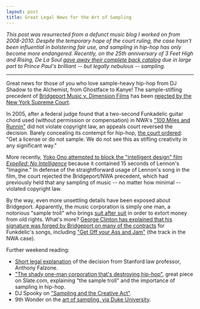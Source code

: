 ```yaml
---
layout: post
title: Great Legal News for the Art of Sampling
---
```


*This post was resurrected from a defunct music blog I worked on from 2008-2010. Despite the temporary hope of the court ruling, the case hasn't been influential in bolstering fair use, and sampling in hip-hop has only become more endangered. Recently, on the 25th anniversary of 3 Feet High and Rising, De La Soul [gave away their complete back catalog](http://www.businessweek.com/articles/2014-02-14/why-de-la-soul-is-giving-away-all-of-its-music-for-free) due in large part to Prince Paul's brilliant -- but legally nebulous -- sampling.*

- - -

Great news for those of you who love sample-heavy hip-hop from DJ Shadow to the Alchemist, from Ghostface to Kanye! The sample-stifling precedent of [Bridgeport Music v. Dimension Films](http://en.wikipedia.org/wiki/Bridgeport_Music_Inc._v._Dimension_Films) has been [rejected by the New York Supreme Court](http://lessig.org/mt/mt-tb.cgi/2256).  
  
In 2005, after a federal judge found that a two-second Funkadelic guitar chord used (without permission or compensation) in NWA's ["100 Miles and Runnin"](http://www.youtube.com/watch?v=B6YOq2xn3k4) did not violate copyright law, an appeals court reversed the decision. Barely concealing its contempt for hip-hop, [the court ordered](http://www.usatoday.com/tech/news/techpolicy/2004-09-08-sampling-ruling_x.htm): "Get a license or do not sample. We do not see this as stifling creativity in any significant way."  
  
More recently, [Yoko Ono attempted to block the "intelligent design" film _Expelled: No Intelligence_](http://www.reuters.com/article/entertainmentNews/idUSN2320158220080423) because it contained 15 seconds of Lennon's "Imagine." In defense of the straightforward usage of Lennon's song in the film, the court rejected the Bridgeport/NWA precedent, which had previously held that any sampling of music -- no matter how minimal -- violated copyright law.
  
By the way, even more unsettling details have been exposed about Bridgeport. Apparently, the music corporation is simply one man, a notorious "sample troll" who brings [suit after suit](http://hiphoparchive.org/thecircle/2006/12/01/jay-z-versus-the-sample-troll/) in order to extort money from old rights. What's more? [George Clinton has explained that his signature was forged by Bridgeport on many of the contracts](http://www.techdirt.com/blog.php?company=bridgeport) for Funkdelic's songs, including ["Get Off your Ass and Jam"](http://www.youtube.com/watch?v=siLtUWq0xio) (the track in the NWA case).  
  
Further weekend reading:

* [Short legal explanation](http://cyberlaw.stanford.edu/node/5833) of the decision from Stanford law professor, Anthony Falzone.
* ["The shady one-man corporation that's destroying hip-hop"](http://www.slate.com/id/2153961/), great piece on Slate.com, explaining "the sample troll" and the importance of sampling in hip-hop.
* DJ Spooky on ["Sampling and the Creative Act"](http://www.realitysandwich.com/in_through_out_door_sampling_and_creative_act).
* 9th Wonder on the [art of sampling, via Duke University](http://www.youtube.com/embed/YLg5qwfhHnA).
